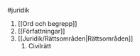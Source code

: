#juridik

1. [[Ord och begrepp]]
2. [[Författningar]]
3. [[Juridik/Rättsområden|Rättsområden]]
	1. Civilrätt
